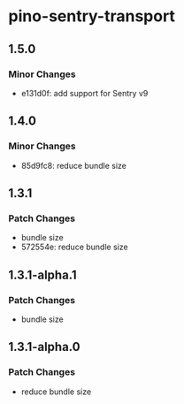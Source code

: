 # pino-sentry-transport

## 1.5.0

### Minor Changes

- e131d0f: add support for Sentry v9

## 1.4.0

### Minor Changes

- 85d9fc8: reduce bundle size

## 1.3.1

### Patch Changes

- bundle size
- 572554e: reduce bundle size

## 1.3.1-alpha.1

### Patch Changes

- bundle size

## 1.3.1-alpha.0

### Patch Changes

- reduce bundle size
